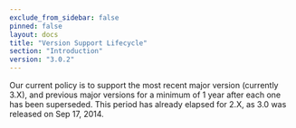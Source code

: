 ```yaml
---
exclude_from_sidebar: false
pinned: false
layout: docs
title: "Version Support Lifecycle"
section: "Introduction"
version: "3.0.2"
---
```


Our current policy is to support the most recent major version (currently 3.X), and previous major versions for a minimum of 1 year after each one has been superseded. This period has already elapsed for 2.X, as 3.0 was released on Sep 17, 2014.